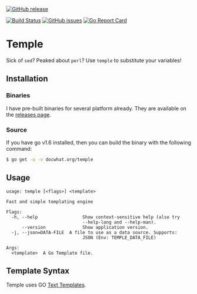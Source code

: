[![GitHub release](https://img.shields.io/github/release/docwhat/temple.svg)](https://github.com/docwhat/temple/releases)

[![Build Status](https://travis-ci.org/docwhat/temple.svg?branch=master)](https://travis-ci.org/docwhat/temple)
[![GitHub issues](https://img.shields.io/github/issues/docwhat/temple.svg)](https://github.com/docwhat/temple/issues)
[![Go Report Card](https://goreportcard.com/badge/github.com/docwhat/temple)](https://goreportcard.com/report/github.com/docwhat/temple)

Temple
======

Sick of `sed`? Peaked about `perl`? Use `temple` to substitute your variables!

Installation
------------

### Binaries

I have pre-built binaries for several platform already. They are available on the [releases page](https://github.com/docwhat/temple/releases).

### Source

If you have go v1.6 installed, then you can build the binary with the following command:

``` .sh
$ go get -u -v docwhat.org/temple
```

Usage
-----

```
usage: temple [<flags>] <template>

Fast and simple templating engine

Flags:
  -h, --help                 Show context-sensitive help (also try
                             --help-long and --help-man).
      --version              Show application version.
  -j, --json=DATA-FILE  A file to use as a data source. Supports:
                             JSON (Env: TEMPLE_DATA_FILE)

Args:
  <template>  A Go Template file.
```

Template Syntax
---------------

Temple uses GO [Text Templates](https://golang.org/pkg/text/template/).
